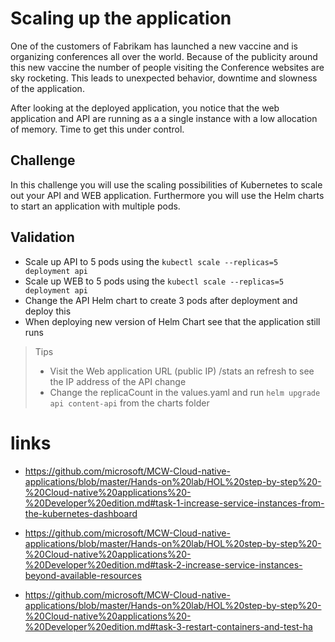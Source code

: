 # Scaling up the application
One of the customers of Fabrikam has launched a new vaccine and is organizing conferences all over the world. Because of the publicity around this new vaccine the number of people visiting the Conference websites are sky rocketing. This leads to unexpected behavior, downtime and slowness of the application. 

After looking at the deployed application, you notice that the web application and API are running as a a single instance with a low allocation of memory. Time to get this under control.

## Challenge
In this challenge you will use the scaling possibilities of Kubernetes to scale out your API and WEB application. Furthermore you will use the Helm charts to start an application with multiple pods. 

## Validation
* Scale up API to 5 pods using the `kubectl scale --replicas=5 deployment api`
* Scale up WEB to 5 pods using the `kubectl scale --replicas=5 deployment api`
* Change the API Helm chart to create 3 pods after deployment and deploy this
* When deploying new version of Helm Chart see that the application still runs

> Tips
> * Visit the Web application URL (public IP) /stats an refresh to see the IP address of the API change
> * Change the replicaCount in the values.yaml and run `helm upgrade api content-api` from the charts folder

# links
* https://github.com/microsoft/MCW-Cloud-native-applications/blob/master/Hands-on%20lab/HOL%20step-by-step%20-%20Cloud-native%20applications%20-%20Developer%20edition.md#task-1-increase-service-instances-from-the-kubernetes-dashboard

* https://github.com/microsoft/MCW-Cloud-native-applications/blob/master/Hands-on%20lab/HOL%20step-by-step%20-%20Cloud-native%20applications%20-%20Developer%20edition.md#task-2-increase-service-instances-beyond-available-resources

* https://github.com/microsoft/MCW-Cloud-native-applications/blob/master/Hands-on%20lab/HOL%20step-by-step%20-%20Cloud-native%20applications%20-%20Developer%20edition.md#task-3-restart-containers-and-test-ha